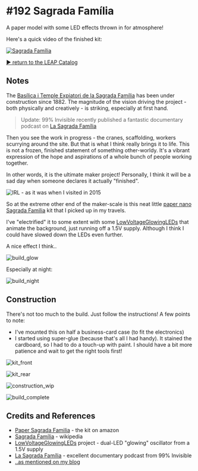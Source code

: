 # #192 Sagrada Família

A paper model with some LED effects thrown in for atmosphere!

Here's a quick video of the finished kit:

[![Sagrada Família](./assets/build_night.jpg?raw=true)](http://www.youtube.com/watch?v=RFkUJQybjwQ)


[:arrow_forward: return to the LEAP Catalog](https://leap.tardate.com)

## Notes

The [Basílica i Temple Expiatori de la Sagrada Família](https://en.wikipedia.org/wiki/Sagrada_Fam%C3%ADlia)
has been under construction since 1882.
The magnitude of the vision driving the project - both physically and creatively - is striking, especially at first hand.

> Update: 99% Invisible recently published a fantastic documentary podcast on [La Sagrada Família](https://99percentinvisible.org/episode/la-sagrada-familia/)

Then you see the work in progress - the cranes, scaffolding, workers scurrying around the site.
But that is what I think really brings it to life. This is not a frozen, finished statement of something other-worldy.
It's a vibrant expression of the hope and aspirations of a whole bunch of people working together.

In other words, it is the ultimate maker project! Personally, I think it will be a sad day when someone declares it actually "finished".

![IRL - as it was when I visited in 2015](./assets/SagradaFamilia_irl.jpg?raw=true)

So at the extreme other end of the maker-scale is this neat little [paper nano Sagrada Familia](http://www.amazon.com/gp/product/B00HFO3MIQ/ref=as_li_tl?ie=UTF8&camp=1789&creative=390957&creativeASIN=B00HFO3MIQ&linkCode=as2&tag=itsaprli-20&linkId=UUSQ6CYPF5HQIMLK)
kit that I picked up in my travels.

I've "electrified" it to some extent with some [LowVoltageGlowingLEDs](../../Electronics101/LowVoltageGlowingLEDs)
that animate the background, just running off a 1.5V supply. Although I think I could have slowed down the LEDs even further.

A nice effect I think..

![build_glow](./assets/build_glow.jpg?raw=true)

Especially at night:

![build_night](./assets/build_night.jpg?raw=true)

## Construction

There's not too much to the build. Just follow the instructions! A few points to note:
* I've mounted this on half a business-card case (to fit the electronics)
* I started using super-glue (because that's all I had handy). It stained the cardboard, so I had to do a touch-up with paint. I should have a bit more patience and wait to get the right tools first!

![kit_front](./assets/kit_front.jpg?raw=true)

![kit_rear](./assets/kit_rear.jpg?raw=true)

![construction_wip](./assets/construction_wip.jpg?raw=true)

![build_complete](./assets/build_complete.jpg?raw=true)

## Credits and References
* [Paper Sagrada Familia](http://www.amazon.com/gp/product/B00HFO3MIQ/ref=as_li_tl?ie=UTF8&camp=1789&creative=390957&creativeASIN=B00HFO3MIQ&linkCode=as2&tag=itsaprli-20&linkId=UUSQ6CYPF5HQIMLK) - the kit on amazon
* [Sagrada Família](https://en.wikipedia.org/wiki/Sagrada_Fam%C3%ADlia) - wikipedia
* [LowVoltageGlowingLEDs](../../Electronics101/LowVoltageGlowingLEDs) project - dual-LED "glowing" oscillator from a 1.5V supply
* [La Sagrada Família](https://99percentinvisible.org/episode/la-sagrada-familia/) - excellent documentary podcast from 99% Invisible
* [..as mentioned on my blog](https://blog.tardate.com/2016/02/littlearduinoprojects192-sagrada.html)
